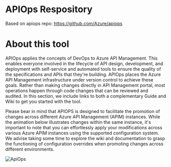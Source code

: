 # APIOps Respository

Based on apiops repo: https://github.com/Azure/apiops


# About this tool

APIOps applies the concepts of DevOps to Azure API Management. This enables everyone involved in the lifecycle of API design, development, and deployment with self-service and automated tools to ensure the quality of the specifications and APIs that they're building. APIOps places the Azure API Management infrastructure under version control to achieve these goals. Rather than making changes directly in API Management portal, most operations happen through code changes that can be reviewed and audited. In this section, we include links to both a complementary Guide and Wiki to get you started with the tool.

Please bear in mind that APIOPS is designed to facilitate the promotion of changes across different Azure API Management (APIM) instances. While the animation below illustrates changes within the same instance, it's important to note that you can effortlessly apply your modifications across various Azure APIM instances using the supported configuration system. We advise taking some time to explore the wiki and documentation to grasp the functioning of configuration overrides when promoting changes across different environments.

![ApiOps](https://github.com/alexmcdonald11/apiops/assets/141607968/91660485-9fe6-47ed-8d2a-7be2ef5a6836)

